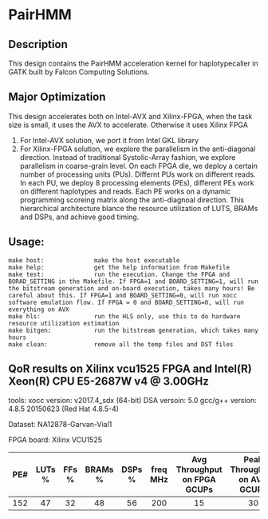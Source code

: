 # PairHMM

## Description
This design contains the PairHMM acceleration kernel for haplotypecaller in GATK built by Falcon Computing Solutions.

## Major Optimization
This design accelerates both on Intel-AVX and Xilinx-FPGA, when the task size is small, it uses the AVX to accelerate. Otherwise it uses Xilinx FPGA
1. For Intel-AVX solution, we port it from Intel GKL library
2. For Xilinx-FPGA solution, we explore the parallelism in the anti-diagonal direction.
   Instead of traditional Systolic-Array fashion, we explore parallelism in coarse-grain level. On each FPGA die, we deploy a certain number of processing units (PUs).
   Differnt PUs work on different reads. In each PU, we deploy 8 processing elements (PEs), different PEs work on different haplotypes and reads. 
   Each PE works on a dynamic programming scoreing matrix along the anti-diagnoal direction. This hierarchical architecture blance the resource utilization of LUTS, BRAMs and DSPs, and achieve good timing.

## Usage:
    make host:              make the host executable
    make help:              get the help information from Makefile
	make test:              run the execution. Change the FPGA and BORAD_SETTING in the Makefile. If FPGA=1 and BOARD_SETTING=1, will run the bitstream generation and on-board execution, takes many hours! Be careful about this. If FPGA=1 and BOARD_SETTING=0, will run xocc software emulation flow. If FPGA = 0 and BOARD_SETTING=0, will run everything on AVX
	make hls:               run the HLS only, use this to do hardware resource utilization estimation
    make bitgen:            run the bitstream generation, which takes many hours
	make clean:             remove all the temp files and DST files

 
## QoR results on Xilinx vcu1525 FPGA and Intel(R) Xeon(R) CPU E5-2687W v4 @ 3.00GHz 
tools:  xocc version: v2017.4_sdx (64-bit) DSA versoin: 5.0
        gcc/g++ version: 4.8.5 20150623 (Red Hat 4.8.5-4)

Dataset: 
        NA12878-Garvan-Vial1

FPGA board:
        Xilinx VCU1525

|PE#| LUTs % | FFs % | BRAMs % | DSPs % |freq MHz| Avg Throughput on FPGA GCUPs | Peak Throughput on AVX GCUPs |
|:-:|:------:|:-----:|:-------:|:------:|:------:|:----------------------------:|:----------------------------:|
|152|47      |32     |48       |56      |200     |15                            |30                            |               


